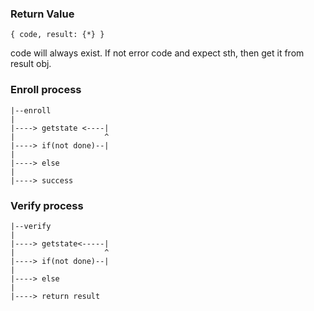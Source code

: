 ### Return Value
```
{ code, result: {*} }
```
code will always exist. If not error code and expect sth, then get it from result obj.

### Enroll process
```
|--enroll
|
|----> getstate <----|
|                    ^
|----> if(not done)--|
|
|----> else
|
|----> success
```

### Verify process

```
|--verify
|
|----> getstate<-----|
|                    ^
|----> if(not done)--|
|
|----> else
|
|----> return result
```